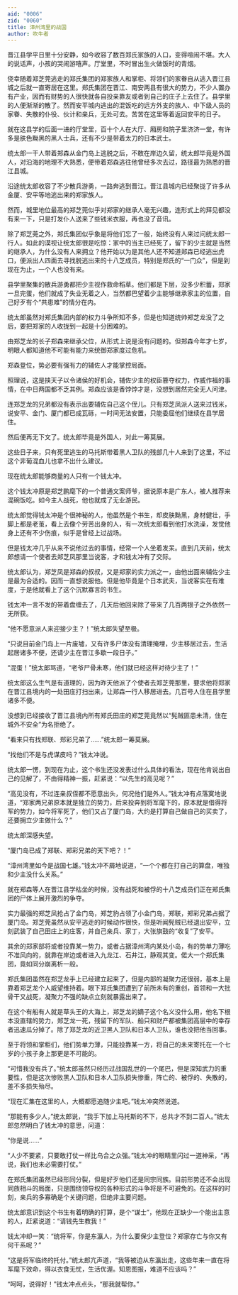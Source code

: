 ```yaml
---
aid: "0006"
zid: "0060"
title: 漳州湾里的战国
author: 吹牛者
---
```


晋江县学平日里十分安静，如今收容了数百郑氏家族的人口，变得喧闹不堪。大人的说话声，小孩的哭闹游嘻声。厅堂里，不时冒出生火做饭时的青烟。

侥幸随着郑芝莞逃走的郑氏集团的郑家族人和掌柜、将领们的家眷自从逃入晋江县城之后就一直寄居在这里。郑氏集团在晋江、南安两县有很大的势力，不少人置办有产业，因而有财势的人很快就各自投亲靠友或者到自己的庄子上去住了。县学里的人便渐渐的散了。然而安平城内逃出的混饭吃的远方外支的族人、中下级人员的家眷、失散的仆役、伙计和亲兵，无处可去。苦苦在这里等着返回安平的日子。

就在这县学的后面一进的厅堂里，百十个人在大厅、厢房和院子里济济一堂，有许多是肤色黝黑的黑人士兵，还有不少是带着太刀的日本武士。

统太郎一干人带着郑森从金门岛上逃脱之后，不敢在岸边久留，统太郎毕竟是外国人，对沿海的地理不大熟悉，便带着郑森逃往他曾经多次去过，路径最为熟悉的晋江县城。

沿途统太郎收容了不少散兵游勇，一路奔逃到晋江。晋江县城内已经聚拢了许多从金厦、安平等地逃出来的郑家族人。

然而，城里地位最高的郑芝莞似乎对郑家的继承人毫无兴趣，连形式上的拜见都没有来一下，只是打发仆人送来了些钱米衣服，再也没了音讯。

除了郑芝莞之外，郑氏集团似乎象是将他们忘了一般，始终没有人来过问统太郎一行人。如此的漠视让统太郎很是吃惊：家中的当主已经死了，留下的少主就是当然的继承人，为什么没有人来拥立？他开始以为是其他人还不知道郑森已经逃出虎口，便派出人四面去寻找脱逃出来的十八芝成员，特别是郑氏的“一门众”，但是到现在为止，一个人也没有来。

县学里聚集的散兵游勇都把少主视作救命稻草。他们都是下层，没多少积蓄，郑家一旦完蛋，他们就成了失业无着之人，当然都巴望着少主能够继承家主的位置，自己好歹有个“共患难”的情分在内。

统太郎虽然对郑氏集团内部的权力斗争所知不多，但是也知道统帅郑芝龙没了之后，要把郑家的人收拢到一起是十分困难的。

由郑芝龙的长子郑森来继承父位，从形式上说是没有问题的。但郑森今年才七岁，明眼人都知道他不可能有能力来统御郑家度过危机。

郑森登位，势必要有强有力的辅佐人才能掌控局面。

照理说，这是挟天子以令诸侯的好机会，辅佐少主的权臣篡夺权力，作威作福的事情，在中日两国都不乏其例。郑森应该是香饽饽才是，没想到居然完全无人问津。

连郑芝龙的兄弟都没有表示出要辅佐自己这个侄儿。只有郑芝凤派人送来过钱米，说安平、金门、厦门都已成瓦砾，一时间无法安置，只能委屈他们继续在县学居住。

然后便再无下文了。统太郎毕竟是外国人，对此一筹莫展。

这些日子来，只有死里逃生的马托斯带着黑人卫队的残部几十人来到了这里，不过这个非葡混血儿也拿不出什么建议。

现在统太郎能够商量的人只有一个钱太冲。

这个钱太冲原是郑芝鹏麾下的一个普通文案师爷，据说原本是广东人，被人推荐来混碗饭吃。如今主人战死，他也就成了无业游民。

统太郎觉得钱太冲是个很神秘的人，他虽然是个书生，却皮肤黝黑，身材健壮，手脚上都是老茧，看上去像个劳苦出身的人，有一次统太郎看到他打水洗澡，发觉他身上还有不少伤痕，似乎是曾经上过战场。

但是钱太冲几乎从来不说他过去的事情，经常一个人坐着发呆。直到几天前，统太郎想请一个使者去郑芝凤那里当说客，才和钱太冲有了交际。

统太郎认为，郑芝凤是郑森的叔叔，又是郑家的实力派之一，由他出面来辅佐少主是最为合适的。因而一直想说服他。但是他毕竟是个日本武夫，当说客实在有难度，于是他就看上了这个沉默寡言的书生。

钱太冲一言不发的带着盘缠去了，几天后他回来除了带来了几百两银子之外依然一无所获。

“他不愿意派人来迎接少主？！”统太郎失望至极。

“只说目前金门岛上一片废墟，又有许多尸体没有清理掩埋，少主移居过去，生活起居诸多不便，还请少主在晋江多歇一段日子。”

“混蛋！”统太郎骂道，“老爷尸骨未寒，他们就已经这样对待少主了！”

统太郎这么生气是有道理的，因为昨天他派了个使者去郑芝莞那里，要求他将郑家在晋江县境内的一处田庄打扫出来，让郑森一行人移居进去。几百号人住在县学里诸多不便。

没想到已经接收了晋江县境内所有郑氏田庄的郑芝莞竟然以“髡贼匪患未清，住在城外不安全”为名拒绝了。

“看来只有找郑联、郑彩兄弟了……”统太郎一筹莫展。

“找他们不是与虎谋皮吗？”钱太冲说。

统太郎一愣，到现在为止，这个书生还没发表过什么具体的看法，现在他肯说出自己的见解了，不由得精神一振，赶紧说：“以先生的高见呢？”

“高见没有，不过连亲叔侄都不愿意出头，何况他们是外人。”钱太冲有点落寞地说道，“郑家两兄弟原本就是独立的势力，后来投奔到将军麾下的，原本就是借得将军的势力，如今将军死了，他们又占了厦门岛，大约是打算自己做自己的买卖了，还要拥立少主做什么？”

统太郎深感失望。

“厦门岛已成了郑联、郑彩兄弟的天下吧？！”

“漳州湾里如今是战国七雄。”钱太冲不屑地说道，“一个个都在打自己的算盘，唯独和少主没什么关系。”

就在郑森等人在晋江县学枯坐的时候，没有战死和被俘的十八芝成员们正在郑氏集团的尸体上展开激烈的争夺。

实力最强的郑芝凤抢占了金门岛，郑芝豹占领了小金门岛，郑联，郑彩兄弟占据了厦门岛。郑芝莞虽然从安平逃走的时候动作很快，但是听闻髡贼已经退出安平，立刻武装了自己田庄上的庄客，并自己亲兵、家丁，大张旗鼓的“收复”了安平。

其余的郑家部将或者投靠某一势力，或者占据漳州湾内某处小岛，有的势单力薄吃不准风向的，就靠在岸边或者进入九龙江、石井江，静观其变。偌大一个郑氏集团，竟如同分崩离析一般。

郑氏集团虽然在郑芝龙手上已经建立起来了，但是内部的凝聚力还很弱，基本上是靠着郑芝龙个人威望维持着。眼下郑氏集团遭到了前所未有的重创，首领和一大批骨干又战死，凝聚力不强的缺点立刻就暴露出来了。

在这个有船有人就是草头王的大海上，郑芝龙的嫡子这个名义没什么用，他名下根本没直辖的势力，郑芝龙一死，残留下的军队、船只和财产都被集团高层中的幸存者迅速瓜分掉了。除了郑芝龙的近卫黑人卫队和日本人卫队，谁也没把他当回事。

至于将领和掌柜们，他们势单力薄，只能投靠某一方，将自己的未来寄托在一个七岁的小孩子身上那更是不可能的。

“可惜我没有兵了。”统太郎虽然只经历过战国乱世的一个尾巴，但是深知武力的重要性，但是这次惨败黑人卫队和日本人卫队损失惨重，阵亡的、被俘的、失散的，差不多损失殆尽。

“现在汇集在这里的人，大概都愿追随少主吧。”钱太冲突然说道。

“那能有多少人，”统太郎说，“我手下加上马托斯的不下，总共才不到二百人。”统太郎忽然明白了钱太冲的意思，问道：

“你是说……”

“人少不要紧，只要敢打仗一样比乌合之众强。”钱太冲的眼睛里闪过一道神采，“再说，我们也未必需要打仗。”

在郑氏集团虽然已经形同分裂，但是好歹他们还是同宗同族。目前形势还不会出现同族相斗的局面，只是围绕领导权的各种形式的斗争将是不可避免的。在这样的时刻，亲兵的多寡确是个关键问题，但绝非主要问题。

统太郎意识到这个书生有着明确的打算，是个“谋士”，他现在正缺少一个能出主意的人，赶紧说道：“请钱先生教我！”

钱太冲却一笑：“统将军，你是东瀛人，为什么要保少主登位？郑家存亡与你又有何干系呢？”

“这是将军临终的托付。”统太郎亢声道，“我等被迫从东瀛出走，这些年来一直在将军麾下效命，得以衣食无忧，生活优渥。知恩图报，难道不应该吗？”

“呵呵，说得好！”钱太冲点点头，“那我就帮你。”
